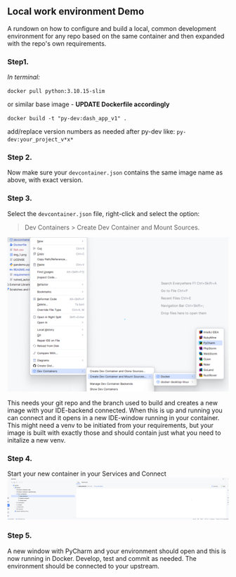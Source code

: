 ## Local work environment Demo

A rundown on how to configure and build a local, common development environment for any 
repo based on the same container and then expanded with the repo's own requirements.

### Step1.
*In terminal:*

`docker pull python:3.10.15-slim` 

or similar base image - **UPDATE Dockerfile accordingly** 

`docker build -t "py-dev:dash_app_v1" .`

add/replace version numbers as needed after py-dev like: `py-dev:your_project_v*x*`

### Step 2.
Now make sure your `devcontainer.json` contains the same image name as above, with exact 
version. 

### Step 3.
Select the `devcontainer.json` file, right-click and select the option: 
> Dev Containers > Create Dev Container and Mount Sources.

![img.png](img.png)


This needs your git repo and the branch used to build and creates a new image with your IDE-backend connected.
When this is up and running you can connect and it opens in a new IDE-window running in 
your container. This might need a venv to be initiated from your requirements, 
but your image is built with exactly those and should contain just what you need to initalize a new venv.

### Step 4. 
Start your new container in your Services and Connect
![Services](img_1.png)

### Step 5.
A new window with PyCharm and your environment should open and this is now running in Docker.
Develop, test and commit as needed. The environment should be connected to your upstream.
